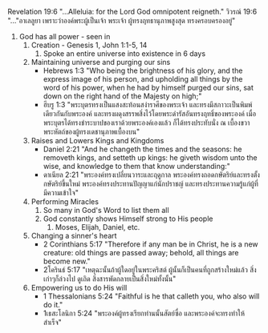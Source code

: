 Revelation 19:6 "...Alleluia: for the Lord God omnipotent reigneth."
วิวรณ์ 19:6 "..."อาเลลูยา เพราะว่าองค์พระผู้เป็นเจ้า พระเจ้า ผู้ทรงฤทธานุภาพสูงสุด ทรงครอบครองอยู่"

1. God has all power - seen in
    1. Creation - Genesis 1, John 1:1-5, 14
        1. Spoke an entire universe into existence in 6 days
    2. Maintaining universe and purging our sins
        - Hebrews 1:3 "Who being the brightness of his glory, and the express image of his person, and upholding all things by the word of his power, when he had by himself purged our sins, sat down on the right hand of the Majesty on high;"
        - ฮีบรู 1:3 "พระบุตรทรงเป็นแสงสะท้อนสง่าราศีของพระเจ้า และทรงมีสภาวะเป็นพิมพ์เดียวกันกับพระองค์ และทรงผดุงสรรพสิ่งไว้โดยพระดำรัสอันทรงฤทธิ์ของพระองค์ เมื่อพระบุตรได้ทรงชำระบาปของเราด้วยพระองค์เองแล้ว ก็ได้ทรงประทับนั่ง ณ เบื้องขวาพระหัตถ์ของผู้ทรงเดชานุภาพเบื้องบน"
    3. Raises and Lowers Kings and Kingdoms
        - Daniel 2:21 "And he changeth the times and the seasons: he removeth kings, and setteth up kings: he giveth wisdom unto the wise, and knowledge to them that know understanding:"
        - ดาเนียล 2:21 "พระองค์ทรงเปลี่ยนวาระและฤดูกาล พระองค์ทรงถอดกษัตริย์และทรงตั้งกษัตริย์ขึ้นใหม่ พระองค์ทรงประทานปัญญาแก่นักปราชญ์ และทรงประทานความรู้แก่ผู้ที่มีความเข้าใจ"
    4. Performing Miracles
        1. So many in God's Word to list them all
        2. God constantly shows Himself strong to His people
            1. Moses, Elijah, Daniel, etc.
    5. Changing a sinner's heart
        - 2 Corinthians 5:17 "Therefore if any man be in Christ, he is a new creature: old things are passed away; behold, all things are become new."
        - 2โครินธ์ 5:17 "เหตุฉะนั้นถ้าผู้ใดอยู่ในพระคริสต์ ผู้นั้นก็เป็นคนที่ถูกสร้างใหม่แล้ว สิ่งเก่าๆก็ล่วงไป ดูเถิด สิ่งสารพัดกลายเป็นสิ่งใหม่ทั้งนั้น"
    5. Empowering us to do His will
        - 1 Thessalonians 5:24 "Faithful is he that calleth you, who also will do it."
        - 1เธสะโลนิกา 5:24 "พระองค์ผู้ทรงเรียกท่านนั้นสัตย์ซื่อ และพระองค์จะทรงทำให้สำเร็จ"

